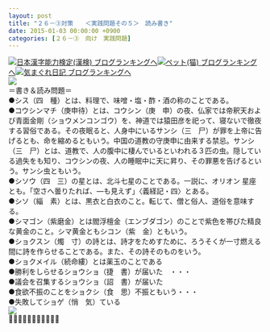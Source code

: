 ```yaml
---
layout: post
title: "２６－③対策　　＜実践問題その５＞　読み書き"
date: 2015-01-03 00:00:00 +0900
categories: [２６－③　向け　実践問題]
---
```


[![](/syuusyuu9701/assets/images/２６－③対策-＜実践問題その５＞-読み書き-br_c_3028_1.gif)](http://blog.with2.net/link.php?1659096:3028 "日本漢字能力検定(漢検) ブログランキングへ")[日本漢字能力検定(漢検) ブログランキングへ](http://blog.with2.net/link.php?1659096:3028)[![](/syuusyuu9701/assets/images/２６－③対策-＜実践問題その５＞-読み書き-br_c_1348_1.gif)](http://blog.with2.net/link.php?1659096:1348 "ペット(猫) ブログランキングへ")[ペット(猫) ブログランキングへ](http://blog.with2.net/link.php?1659096:1348)[![](/syuusyuu9701/assets/images/２６－③対策-＜実践問題その５＞-読み書き-br_c_9257_1.gif)](http://blog.with2.net/link.php?1659096:9257 "気まぐれ日記 ブログランキングへ")[気まぐれ日記 ブログランキングへ](http://blog.with2.net/link.php?1659096:9257)  
![](/syuusyuu9701/assets/images/２６－③対策-＜実践問題その５＞-読み書き-62d324052ea8d7c2542bb82106453eef.png)  
＝書き＆読み問題＝  
●シス（四　種）とは、料理で、味噌・塩・酢・酒の称のことである。  
●コウシンマチ（庚申待）とは、コウシン（庚　申）の夜、仏家では帝釈天および青面金剛（ショウメンコンゴウ）を、神道では猿田彦を祀って、寝ないで徹夜する習俗である。その夜眠ると、人身中にいるサンシ（三　尸）が罪を上帝に告げるとも、命を縮めるともいう。中国の道教の守庚申に由来する禁忌。サンシ（三　尸）とは、道教で、人の腹中に棲んでいるといわれる３匹の虫。隠している過失をも知り、コウシンの夜、人の睡眠中に天に昇り、その罪悪を告げるという。サンシ虫ともいう。  
●シソウ（四　三）の星とは、北斗七星のことである。一説に、オリオン 星座とも。「空さへ曇りたれば、―も見えず」〈義経記・四〉とある。  
●シソ（緇　素）とは、黒衣と白衣のこと。転じて、僧と俗人、道俗を意味する。  
●シマゴン（紫磨金）とは閻浮檀金（エンブダゴン）のことで紫色を帯びた精良な黄金のこと。シマ黄金ともシコン（紫　金）ともいう。  
●ショクスン（燭　寸）の詩とは、詩才をためすために、ろうそくが一寸燃える間に詩を作らせることである。また、その詩そのものをいう。  
●ショクメイル（続命縷）とは薬玉のことである  
●勝利をしらせるショウショ（捷　書）が届いた　・・・  
●議会を召集するショウショ（詔　書）が届いた  
●食欲不振のことをショクシ（食　思）不振ともいう・・・  
●失敗してショゲ（悄　気）ている  
![](/syuusyuu9701/assets/images/２６－③対策-＜実践問題その５＞-読み書き-c0ba098ed45e33dabb092b0e8ff32cd2.jpg)  
👋👋👋🐑🐑🐑🐑🐑👋👋👋  